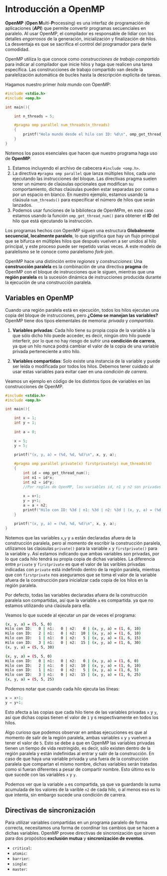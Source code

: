 # Introducción a OpenMP

**OpenMP** (**Open M**ulti-**P**rocessing) es una interfaz de programación de aplicaciones (***API***) que permite convertir programas secuenciales en paralelo. Al usar OpenMP, el compilador es responsable de lidiar con los detalles *engorrosos* de la generación, inicialización y finalización de hilos. La desventaja es que se sacrifica el control del programador para darle comodidad.

OpenMP utiliza lo que conoce como *construcciones de trabajo compartido* para indicar al compilador que inicie hilos y haga que realicen una tarea específica. Las construcciones de trabajo compartido van desde la paralelización automática de bucles hasta la descripción explícita de tareas.

Hagamos nuestro primer *hola mundo* con OpenMP:

```c
#include <stdio.h>
#include <omp.h>

int main(){

    int n_threads = 5;

    #pragma omp parallel num_threads(n_threads)
    {
        printf("Hola mundo desde el hilo con ID: %d\n", omp_get_thread_num());
    }
}
```

Notemos los pasos esenciales que hacen que nuestro programa haga uso de **OpenMP**:

1. Estamos incluyendo el archivo de cabecera `#include <omp.h>`.
2. La directiva `#pragma omp parallel` que lanza múltiples hilos, cada uno ejecutando las instrucciones del bloque. Las directivas pragma suelen tener un número de claúsulas opcionales que modifican su comportamiento, dichas claúsulas pueden estar separadas por coma o por un espacio en blanco. En nuestro ejemplo, estamos usando la claúsula `num_threads()` para especificar el número de hilos que serán lanzados.
3. Podemos usar funciones de la biblioteca de OpenMPm, en este caso estamos usando la función `omp_get_thread_num()` para obtener el **ID** del hilo que está ejecutando la instrucción.

Los programas hechos con OpenMP siguen una estructura **Globalmente secuencial, localmente paralelo**, lo que significa que hay un flujo principal que se bifurca en múltiples hilos que después vuelven a ser unidos al hilo principal, y este proceso puede ser repetido varias veces. A este modelo de paralelismo se le conoce como paralelismo *fork-join*.

OpenMP hace una distinción entre *regiones* y *construcciones*: Una **construcción paralela** es la combinación de una directiva **pragma** de OpenMP con el bloque de instrucciones que le siguen, mientras que una **región paralela** es la sucesión dinámica de instrucciones producida durante la ejecución de una construcción paralela.

## Variables en OpenMP

Cuando una región paralela está en ejecución, todos los hilos ejecutan una copia del bloque de instrucciones, pero **¿Cómo se manejan las variables?** OpenMP tiene dos tipos elementales de memoria: *privada* y *compartida*.

1. **Variables privadas**: Cada hilo tiene su propia copia de la variable a la que sólo dicho hilo puede acceder, es decir, ningún otro hilo puede interferir, por lo que no hay riesgo de sufrir una **condición de carrera**, ya que un hilo nunca podrá cambiar el valor de la copia de una variable privada perteneciente a otro hilo.

2. **Variables compartidas**: Solo existe una instancia de la variable y puede ser leída o modificada por todos los hilos. Debemos tener cuidado al usar estas variables para evitar caer en una *condición de carrera*.

Veamos un ejemplo en código de los distintos tipos de variables en las construcciones de OpenMP.

```c
#include <stdio.h>
#include <omp.h>

int main(){

    int x = 1;
    int y = 1;
    
    int a = 0;

    x = 5;
    y = 5;

    printf("(x, y, a) = (%d, %d, %d)\n", x, y, a);
    
    #pragma omp parallel private(x) firstprivate(y) num_threads(4)
    {
        int id = omp_get_thread_num();
        int n1 = id*x;
        int n2 = id*y;
        //Por reglas de OpenMP, las variables id, n1 y n2 son privadas
        
        x = x+1;
        y = y+1;
        a = a + n2;
        printf("Hilo con ID: %3d | n1: %3d | n2: %3d | (x, y, a) = (%d, %d, %d)\n", id, n1, n2, x, y, a);
    }

    printf("(x, y, a) = (%d, %d, %d)\n", x, y, a);
}
```

Notemos que las variables `x`,`y` y `a` están declaradas afuera de la construcción paralela, pero al momento de escribir la construcción paralela, utilizamos las claúsulas `private()` para la variable `x` y `firstprivate()` para la variable `y`. Así estamos indicando que ambas variables son privadas, por lo que cada hilo tendrá su propia copia de dichas variables. La diferencia entre `private` y `firstprivate` es que el valor de las varibles privadas indicadas con `private` está indefinido dentro de la región paralela, mientras que con `firstprivate` nos aseguramos que se toma el valor de la variable afuera de la construcción para inicializar cada copia de los hilos en la región paralela.

Por defecto, todas las variables declaradas afuera de la construcción paralela son compartidas, así que la variable `a` es compartida. ya que no estamos utilizando una claúsula para ella.

Veamos lo que sucede al ejecutar un par de veces el programa:

```sh
(x, y, a) = (5, 5, 0)
Hilo con ID:   0 | n1:   0 | n2:   0 | (x, y, a) = (1, 6, 10)
Hilo con ID:   2 | n1:   0 | n2:  10 | (x, y, a) = (1, 6, 10)
Hilo con ID:   1 | n1:   0 | n2:   5 | (x, y, a) = (1, 6, 15)
Hilo con ID:   3 | n1:   0 | n2:  15 | (x, y, a) = (1, 6, 30)
(x, y, a) = (5, 5, 30)
```

```sh
(x, y, a) = (5, 5, 0)
Hilo con ID:   0 | n1:   0 | n2:   0 | (x, y, a) = (1, 6, 0)
Hilo con ID:   2 | n1:   0 | n2:  10 | (x, y, a) = (1, 6, 10)
Hilo con ID:   1 | n1:   0 | n2:   5 | (x, y, a) = (1, 6, 5)
Hilo con ID:   3 | n1:   0 | n2:  15 | (x, y, a) = (1, 6, 25)
(x, y, a) = (5, 5, 25)
```

Podemos notar que cuando cada hilo ejecuta las líneas:
```c
x = x+1;
y = y+1;
```
Esto afecta a las copias que cada hilo tiene de las variables privadas `x` y `y`, así que dichas copias tienen el valor de `1` y `6` respectivamente en todos los hilos. 

Algo curioso que podemos observar en ambas ejecuciones es que al momento de salir de la región paralela, ambas variables `x` y `y` vuelven a tener el valor de `5`. Esto se debe a que en OpenMP las variables privadas tienen un tiempo de vida restringido, es decir, sólo existen dentro de la región paralela y están indefinidas al entrar y salir de la construcción. En caso de que haya una variable privada y una fuera de la construcción paralela que compartan el mismo nombre, dichas variables serán tratadas como si fueran diferentes a pesar de compartir nombre. Esto último es lo que sucede con las variables `x` y `y`.

Podemos ver que la variable `a` es compartida, ya que va guardando la suma acumulada de los valores de la varible `n2` de cada hilo, o al menos eso es lo que intenta, sin embargo sucede una condición de carrera.

## Directivas de sincronización

Para utilizar variables compartidas en un programa paralelo de forma correcta, necesitamos una forma de coordinar los cambios que se hacen a dichas variables. OpenMP provee directivas de sincronización que sirven para dos propósitos:**exclusión mutua** y **sincronización de eventos**.

- `critical`:
- `atomic`:
- `barrier`:
- `single`:
- `master`: